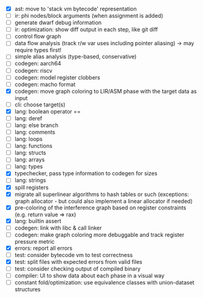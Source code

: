 - [x] ast: move to 'stack vm bytecode' representation
- [ ] ir: phi nodes/block arguments (when assignment is added)
- [ ] generate dwarf debug information
- [ ] ir: optimization: show diff output in each step, like git diff
- [ ] control flow graph
- [ ] data flow analysis (track r/w var uses including pointer aliasing) -> may require types first!
- [ ] simple alias analysis (type-based, conservative)
- [ ] codegen: aarch64
- [ ] codegen: riscv
- [ ] codegen: model register clobbers
- [ ] codegen: macho format
- [x] codegen: move graph coloring to LIR/ASM phase with the target data as input
- [ ] cli: choose target(s)
- [x] lang: boolean operator ==
- [ ] lang: deref
- [ ] lang: else branch
- [ ] lang: comments
- [ ] lang: loops
- [ ] lang: functions
- [ ] lang: structs
- [ ] lang: arrays
- [ ] lang: types
- [x] typechecker, pass type information to codegen for sizes
- [ ] lang: strings
- [x] spill registers
- [x] migrate all superlinear algorithms to hash tables or such (exceptions: graph allocator - but could also implement a linear allocator if needed)
- [x] pre-coloring of the interference graph based on register constraints (e.g. return value => rax)
- [x] lang: builtin assert
- [ ] codegen: link with libc & call linker
- [ ] codegen: make graph coloring more debuggable and track register pressure metric
- [x] errors: report all errors
- [ ] test: consider bytecode vm to test correctness
- [x] test: split files with expected errors from valid files
- [ ] test: consider checking output of compiled binary
- [ ] compiler: UI to show data about each phase in a visual way
- [ ] constant fold/optimization: use equivalence classes with union-dataset structures
